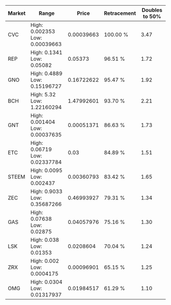 | Market | Range | Price| Retracement | Doubles to 50% |
| --- | --- | --- | --- | --- |
| CVC | High: 0.002353<br />Low: 0.00039663 | 0.00039663 | 100.00 % | 3.47 |
| REP | High: 0.1341<br />Low: 0.05082 | 0.05373 | 96.51 % | 1.72 |
| GNO | High: 0.4889<br />Low: 0.15196727 | 0.16722622 | 95.47 % | 1.92 |
| BCH | High: 5.32<br />Low: 1.22160294 | 1.47992601 | 93.70 % | 2.21 |
| GNT | High: 0.001404<br />Low: 0.00037635 | 0.00051371 | 86.63 % | 1.73 |
| ETC | High: 0.06719<br />Low: 0.02337784 | 0.03 | 84.89 % | 1.51 |
| STEEM | High: 0.0095<br />Low: 0.002437 | 0.00360793 | 83.42 % | 1.65 |
| ZEC | High: 0.9033<br />Low: 0.35687266 | 0.46993927 | 79.31 % | 1.34 |
| GAS | High: 0.07638<br />Low: 0.02875 | 0.04057976 | 75.16 % | 1.30 |
| LSK | High: 0.038<br />Low: 0.01353 | 0.0208604 | 70.04 % | 1.24 |
| ZRX | High: 0.002<br />Low: 0.0004175 | 0.00096901 | 65.15 % | 1.25 |
| OMG | High: 0.0304<br />Low: 0.01317937 | 0.01984517 | 61.29 % | 1.10 |
